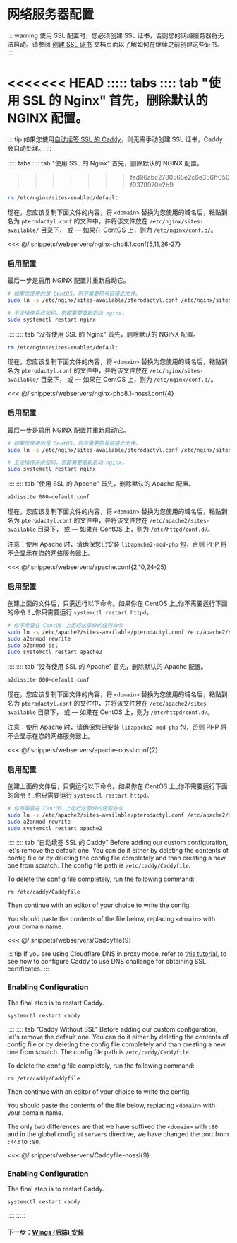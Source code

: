 # 网络服务器配置

::: warning
使用 SSL 配置时，您必须创建 SSL 证书，否则您的网络服务器将无法启动。请参阅 [创建 SSL 证书](/tutorials/creating_ssl_certificates.html) 文档页面以了解如何在继续之前创建这些证书。
:::

<<<<<<< HEAD
::::: tabs
:::: tab "使用 SSL 的 Nginx"
首先，删除默认的 NGINX 配置。
=======
::: tip
如果您使用[自动续签 SSL 的 Caddy](#caddy-with-automatic-ssl)，则无需手动创建 SSL 证书，Caddy 会自动处理。
:::

::::: tabs
:::: tab "使用 SSL 的 Nginx"
首先，删除默认的 NGINX 配置。
>>>>>>> fad96abc2780565e2c6e356ff050f9378970e2b9

``` bash
rm /etc/nginx/sites-enabled/default
```

现在，您应该复制下面文件的内容，将 `<domain>` 替换为您使用的域名后，粘贴到名为 `pterodactyl.conf` 的文件中，并将该文件放在 `/etc/nginx/sites-available/` 目录下， 或 &mdash; 如果在 CentOS 上，则为 `/etc/nginx/conf.d/`。

<<< @/.snippets/webservers/nginx-php8.1.conf{5,11,26-27}

### 启用配置

最后一步是启用 NGINX 配置并重新启动它。

```bash
# 如果您使用的是 CentOS，则不需要符号链接此文件。
sudo ln -s /etc/nginx/sites-available/pterodactyl.conf /etc/nginx/sites-enabled/pterodactyl.conf

# 无论操作系统如何，您都需要重新启动 nginx。
sudo systemctl restart nginx
```

::::
:::: tab "没有使用 SSL 的 Nginx"
首先，删除默认的 NGINX 配置。

``` bash
rm /etc/nginx/sites-enabled/default
```

现在，您应该复制下面文件的内容，将 `<domain>` 替换为您使用的域名后，粘贴到名为 `pterodactyl.conf` 的文件中，并将该文件放在 `/etc/nginx/sites-available/` 目录下， 或 &mdash; 如果在 CentOS 上，则为 `/etc/nginx/conf.d/`。

<<< @/.snippets/webservers/nginx-php8.1-nossl.conf{4}

### 启用配置

最后一步是启用 NGINX 配置并重新启动它。

```bash
# 如果您使用的是 CentOS，则不需要符号链接此文件。
sudo ln -s /etc/nginx/sites-available/pterodactyl.conf /etc/nginx/sites-enabled/pterodactyl.conf

# 无论操作系统如何，您都需要重新启动 nginx。
sudo systemctl restart nginx
```

::::
:::: tab "使用 SSL 的 Apache"
首先，删除默认的 Apache 配置。

``` bash
a2dissite 000-default.conf
```

现在，您应该复制下面文件的内容，将 `<domain>` 替换为您使用的域名后，粘贴到名为 `pterodactyl.conf` 的文件中，并将该文件放在 `/etc/apache2/sites-available` 目录下， 或 &mdash; 如果在 CentOS 上，则为 `/etc/httpd/conf.d/`。

注意：使用 Apache 时，请确保您已安装 `libapache2-mod-php` 包，否则 PHP 将不会显示在您的网络服务器上。

<<< @/.snippets/webservers/apache.conf{2,10,24-25}

### 启用配置

创建上面的文件后，只需运行以下命令。如果你在 CentOS 上_你不需要运行下面的命令！_你只需要运行 `systemctl restart httpd`。

```bash
# 你不需要在 CentOS 上运行这部分的任何命令
sudo ln -s /etc/apache2/sites-available/pterodactyl.conf /etc/apache2/sites-enabled/pterodactyl.conf
sudo a2enmod rewrite
sudo a2enmod ssl
sudo systemctl restart apache2
```

::::
:::: tab "没有使用 SSL 的 Apache"
首先，删除默认的 Apache 配置。

``` bash
a2dissite 000-default.conf
```

现在，您应该复制下面文件的内容，将 `<domain>` 替换为您使用的域名后，粘贴到名为 `pterodactyl.conf` 的文件中，并将该文件放在 `/etc/apache2/sites-available` 目录下， 或 &mdash; 如果在 CentOS 上，则为 `/etc/httpd/conf.d/`。

注意：使用 Apache 时，请确保您已安装 `libapache2-mod-php` 包，否则 PHP 将不会显示在您的网络服务器上。

<<< @/.snippets/webservers/apache-nossl.conf{2}

### 启用配置

创建上面的文件后，只需运行以下命令。如果你在 CentOS 上_你不需要运行下面的命令！_你只需要运行 `systemctl restart httpd`。

```bash
# 你不需要在 CentOS 上运行这部分的任何命令
sudo ln -s /etc/apache2/sites-available/pterodactyl.conf /etc/apache2/sites-enabled/pterodactyl.conf
sudo a2enmod rewrite
sudo systemctl restart apache2
```

::::
:::: tab "自动续签 SSL 的 Caddy"
Before adding our custom configuration, let's remove the default one. You can do it either by deleting the contents of config file or by deleting the config file completely and than creating a new one from scratch. The config file path is `/etc/caddy/Caddyfile`.

To delete the config file completely, run the following command:

```shell
rm /etc/caddy/Caddyfile
```

Then continue with an editor of your choice to write the config.

You should paste the contents of the file below, replacing `<domain>` with your domain name.

<<< @/.snippets/webservers/Caddyfile{9}

::: tip
If you are using Cloudflare DNS in proxy mode, refer to [this tutorial](/tutorials/creating_ssl_certificates.html#method-3:-caddy-(using-cloudflare-api)), to see how to configure Caddy to use DNS challenge for obtaining SSL certificates.
:::

### Enabling Configuration

The final step is to restart Caddy.

```bash
systemctl restart caddy
```

::::
:::: tab "Caddy Without SSL"
Before adding our custom configuration, let's remove the default one. You can do it either by deleting the contents of config file or by deleting the config file completely and than creating a new one from scratch. The config file path is `/etc/caddy/Caddyfile`.

To delete the config file completely, run the following command:

```shell
rm /etc/caddy/Caddyfile
```

Then continue with an editor of your choice to write the config.

You should paste the contents of the file below, replacing `<domain>` with your domain name.

The only two differences are that we have suffixed the `<domain>` with `:80` and in the global config at `servers` directive, we have changed the port from `:443` to `:80`.

<<< @/.snippets/webservers/Caddyfile-nossl{9}

### Enabling Configuration

The final step is to restart Caddy.

```bash
systemctl restart caddy
```

::::
:::::

#### 下一步：[Wings (后端) 安装](../../wings/installing.md)
